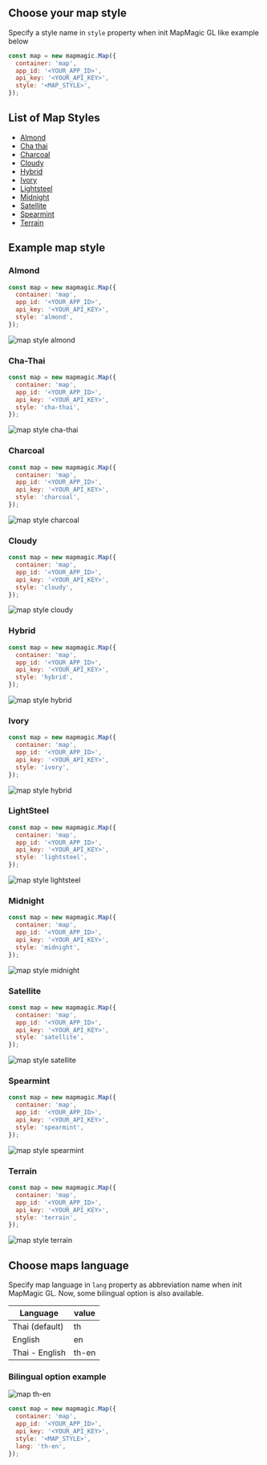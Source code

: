
## Choose your map style

Specify a style name in `style` property when init MapMagic GL like example below

```javascript
const map = new mapmagic.Map({
  container: 'map',
  app_id: '<YOUR_APP_ID>',
  api_key: '<YOUR_API_KEY>',
  style: '<MAP_STYLE>', 
});

```
## List of Map Styles
- [Almond](###almond)
- [Cha thai](###cha-thai)
- [Charcoal](###charcoal)
- [Cloudy](###cloudy)
- [Hybrid](###hybrid)
- [Ivory](###ivory)
- [Lightsteel](###lightsteel)
- [Midnight](###midnight)
- [Satellite](###satellite)
- [Spearmint](###spearmint)
- [Terrain](###terrain)

## Example map style

### Almond
```javascript
const map = new mapmagic.Map({
  container: 'map',
  app_id: '<YOUR_APP_ID>',
  api_key: '<YOUR_API_KEY>',
  style: 'almond',
});

```
![map style almond](/static/image/map-style/almond.png)

### Cha-Thai
```javascript
const map = new mapmagic.Map({
  container: 'map',
  app_id: '<YOUR_APP_ID>',
  api_key: '<YOUR_API_KEY>',
  style: 'cha-thai',
});

```
![map style cha-thai](/static/image/map-style/cha-thai.png)

### Charcoal
```javascript
const map = new mapmagic.Map({
  container: 'map',
  app_id: '<YOUR_APP_ID>',
  api_key: '<YOUR_API_KEY>',
  style: 'charcoal',
});

```
![map style charcoal](/static/image/map-style/charcoal.png)

### Cloudy
```javascript
const map = new mapmagic.Map({
  container: 'map',
  app_id: '<YOUR_APP_ID>',
  api_key: '<YOUR_API_KEY>',
  style: 'cloudy',
});

```
![map style cloudy](/static/image/map-style/cloudy.png)

### Hybrid
```javascript
const map = new mapmagic.Map({
  container: 'map',
  app_id: '<YOUR_APP_ID>',
  api_key: '<YOUR_API_KEY>',
  style: 'hybrid',
});

```
![map style hybrid](/static/image/map-style/hybrid.png)

### Ivory
```javascript
const map = new mapmagic.Map({
  container: 'map',
  app_id: '<YOUR_APP_ID>',
  api_key: '<YOUR_API_KEY>',
  style: 'ivory',
});

```
![map style hybrid](/static/image/map-style/ivory.png)

### LightSteel
```javascript
const map = new mapmagic.Map({
  container: 'map',
  app_id: '<YOUR_APP_ID>',
  api_key: '<YOUR_API_KEY>',
  style: 'lightsteel',
});

```
![map style lightsteel](/static/image/map-style/lightsteel.png)

### Midnight
```javascript
const map = new mapmagic.Map({
  container: 'map',
  app_id: '<YOUR_APP_ID>',
  api_key: '<YOUR_API_KEY>',
  style: 'midnight',
});

```
![map style midnight](/static/image/map-style/midnight.png)

### Satellite
```javascript
const map = new mapmagic.Map({
  container: 'map',
  app_id: '<YOUR_APP_ID>',
  api_key: '<YOUR_API_KEY>',
  style: 'satellite',
});

```
![map style satellite](/static/image/map-style/satellite.png)

### Spearmint
```javascript
const map = new mapmagic.Map({
  container: 'map',
  app_id: '<YOUR_APP_ID>',
  api_key: '<YOUR_API_KEY>',
  style: 'spearmint',
});

```
![map style spearmint](/static/image/map-style/spearmint.png)

### Terrain
```javascript
const map = new mapmagic.Map({
  container: 'map',
  app_id: '<YOUR_APP_ID>',
  api_key: '<YOUR_API_KEY>',
  style: 'terrain',
});

```
![map style terrain](/static/image/map-style/terrain.png)

## Choose maps language

Specify map language in `lang` property as abbreviation name when init MapMagic GL. Now, some bilingual option is also available.

| Language | value|
|------|---------|
|  Thai (default)|  th |
| English |  en |
| Thai - English |  th-en |

### Bilingual option example
![map th-en](/static/image/map-style/th-en-map.png)
```javascript
const map = new mapmagic.Map({
  container: 'map',
  app_id: '<YOUR_APP_ID>',
  api_key: '<YOUR_API_KEY>',
  style: '<MAP_STYLE>',
  lang: 'th-en',
});

```